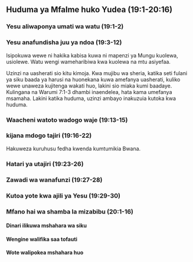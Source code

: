 ## Huduma ya Mfalme huko Yudea (19:1-20:16)

### Yesu aliwaponya umati wa watu (19:1-2)

### Yesu anafundisha juu ya ndoa (19:3-12)

Isipokuwa wewe ni hakika kabisa kuwa ni mapenzi ya Mungu kuolewa, usiolewe. Watu wengi wameharibiwa kwa kuolewa na mtu asiyefaa.

Uzinzi na uasherati sio kitu kimoja. Kwa mujibu wa sheria, katika seti fulani ya siku baada ya harusi na huonekana kuwa amefanya uasherati, kuliko wewe unaweza kujitenga wakati huo, lakini sio miaka kumi baadaye. Kulingana na Warumi 7:1-3 dhambi inaendelea, hata kama umefanya msamaha. Lakini katika huduma, uzinzi ambayo inakuzuia kutoka kwa huduma.

### Waacheni watoto wadogo waje (19:13-15)

### kijana mdogo tajiri (19:16-22)

Hakuweza kuruhusu fedha kwenda kumtumikia Bwana.

### Hatari ya utajiri (19:23-26)

### Zawadi wa wanafunzi (19:27-28)

### Kutoa yote kwa ajili ya Yesu (19:29-30)

### Mfano hai wa shamba la mizabibu (20:1-16)

#### Dinari ilikuwa mshahara wa siku

#### Wengine walifika saa tofauti

#### Wote walipokea mshahara huo
